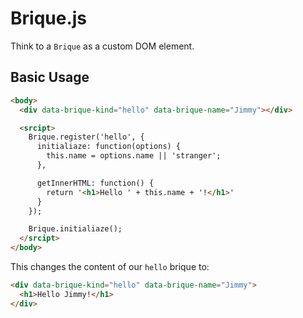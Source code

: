 # Brique.js

Think to a `Brique` as a custom DOM element.

## Basic Usage

```html
<body>
  <div data-brique-kind="hello" data-brique-name="Jimmy"></div>

  <srcipt>
    Brique.register('hello', {
      initialiaze: function(options) {
        this.name = options.name || 'stranger';
      },

      getInnerHTML: function() {
        return '<h1>Hello ' + this.name + '!</h1>'
      }
    });

    Brique.initialiaze();
  </srcipt>
</body>
```

This changes the content of our `hello` brique to:

```html
<div data-brique-kind="hello" data-brique-name="Jimmy">
  <h1>Hello Jimmy!</h1>
</div>
```
